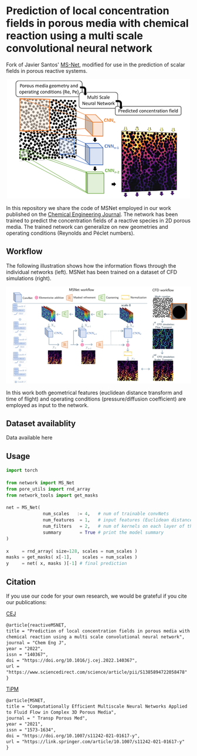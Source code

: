 # Prediction of local concentration fields in porous media with chemical reaction using a multi scale convolutional neural network

Fork of Javier Santos' [MS-Net](https://github.com/je-santos/ms_net), modified for use in the prediction of scalar fields in porous reactive systems.

<p align="center">
<img src="./images/ga.png" width="500px"></img>
</p>

In this repository we share the code of MSNet employed in our work published on the [Chemical Engineering Journal](https://www.sciencedirect.com/science/article/pii/S1385894722058478). The network has been trained to predict the concentration fields of a reactive species in 2D porous media. The trained network can generalize on new geometries and operating conditions (Reynolds and Péclet numbers).

## Workflow
The following illustration shows how the information flows through the individual networks (left).
MSNet has been trained on a dataset of CFD simulations (right).

<p align="center">
<img src="./images/MSNET_workflow.jpg" width="750px"></img>
</p>

In this work both geometrical features (euclidean distance transform and time of flight) and operating conditions (pressure/diffusion coefficient) are employed as input to the network. 

## Dataset availablity

Data available here

## Usage

```python
import torch

from network import MS_Net
from pore_utils import rnd_array
from network_tools import get_masks

net = MS_Net( 
              num_scales   := 4,   # num of trainable convNets
              num_features  = 1,   # input features (Euclidean distance, etc)
              num_filters   = 2,   # num of kernels on each layer of the finest model (most expensive)
              summary       = True # print the model summary
)

x     = rnd_array( size=128, scales = num_scales )
masks = get_masks( x[-1],    scales = num_scales )
y     = net( x, masks )[-1] # final prediction
```



## Citation
If you use our code for your own research, we would be grateful if you cite our publications:

[CEJ](https://www.sciencedirect.com/science/article/pii/S1385894722058478)
```
@article{reactiveMSNET,
title = "Prediction of local concentration fields in porous media with chemical reaction using a multi scale convolutional neural network",
journal = "Chem Eng J",
year = "2022",
issn = "140367",
doi = "https://doi.org/10.1016/j.cej.2022.140367",
url = "https://www.sciencedirect.com/science/article/pii/S1385894722058478"
}
```
[TiPM](https://link.springer.com/article/10.1007/s11242-021-01617-y)
```
@article{MSNET,
title = "Computationally Efficient Multiscale Neural Networks Applied to Fluid Flow in Complex 3D Porous Media",
journal = " Transp Porous Med",
year = "2021",
issn = "1573-1634",
doi = "https://doi.org/10.1007/s11242-021-01617-y",
url = "https://link.springer.com/article/10.1007/s11242-021-01617-y"
}
```

